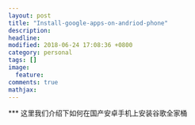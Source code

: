 ```yaml
---
layout: post
title: "Install-google-apps-on-andriod-phone"
description: 
headline: 
modified: 2018-06-24 17:08:36 +0800
category: personal
tags: []
image: 
  feature: 
comments: true
mathjax: 
---
```


*** 这里我们介绍下如何在国产安卓手机上安装谷歌全家桶

 

